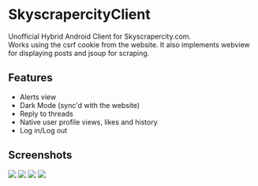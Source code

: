 # SkyscrapercityClient
Unofficial Hybrid Android Client for Skyscrapercity.com.<br>
Works using the csrf cookie from the website.
It also implements webview for displaying posts and jsoup for scraping.
## Features
<ul>
  <li>Alerts view</li>
  <li>Dark Mode (sync'd with the website)</li>
  <li>Reply to threads</li>
  <li>Native user profile views, likes and history</li>
  <li>Log in/Log out</li>
</ul>

## Screenshots
<img src="https://i.imgur.com/vZqFfqm.jpg"></img>
<img src="https://i.imgur.com/8fRr2fD.jpg"></img>
<img src="https://i.imgur.com/0d30VEX.jpg"></img>
<img src="https://i.imgur.com/DwkG5JW.jpg"></img>
